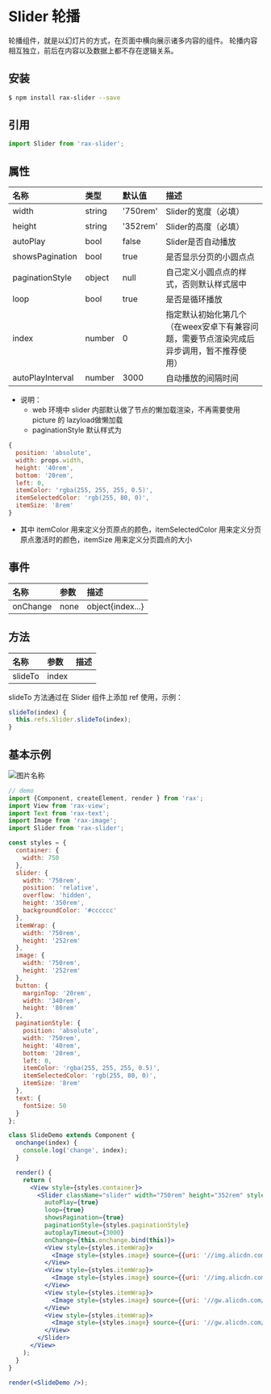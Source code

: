 # Slider 轮播

轮播组件，就是以幻灯片的方式，在页面中横向展示诸多内容的组件。 轮播内容相互独立，前后在内容以及数据上都不存在逻辑关系。

## 安装

```bash
$ npm install rax-slider --save
```

## 引用

```jsx
import Slider from 'rax-slider';
```

## 属性

| 名称               | 类型     | 默认值      | 描述                                       |
| :--------------- | :----- | :------- | :--------------------------------------- |
| width            | string | '750rem' | Slider的宽度（必填）                            |
| height           | string | '352rem' | Slider的高度（必填）                            |
| autoPlay         | bool   | false    | Slider是否自动播放                             |
| showsPagination  | bool   | true     | 是否显示分页的小圆点点                              |
| paginationStyle  | object | null     | 自己定义小圆点点的样式，否则默认样式居中                     |
| loop             | bool   | true     | 是否是循环播放                                  |
| index            | number | 0        | 指定默认初始化第几个（在weex安卓下有兼容问题，需要节点渲染完成后异步调用，暂不推荐使用） |
| autoPlayInterval | number | 3000     | 自动播放的间隔时间                                |

- 说明：
  - web 环境中 slider 内部默认做了节点的懒加载渲染，不再需要使用 picture 的 lazyload做懒加载
  - paginationStyle 默认样式为

```jsx
{
  position: 'absolute',
  width: props.width,
  height: '40rem',
  bottom: '20rem',
  left: 0,
  itemColor: 'rgba(255, 255, 255, 0.5)',
  itemSelectedColor: 'rgb(255, 80, 0)',
  itemSize: '8rem'
}
```

- 其中 itemColor 用来定义分页原点的颜色，itemSelectedColor 用来定义分页原点激活时的颜色，itemSize 用来定义分页圆点的大小

## 事件

| 名称       | 参数   | 描述               |
| :------- | :--- | :--------------- |
| onChange | none | object{index...} |

## 方法

| 名称      | 参数    | 描述   |
| :------ | :---- | ---- |
| slideTo | index |      |

slideTo 方法通过在 Slider 组件上添加 ref 使用，示例：

```jsx
slideTo(index) {
  this.refs.Slider.slideTo(index);
}
```



## 基本示例


<img src="https://img.alicdn.com/tps/TB1Wk18KVXXXXbYXVXXXXXXXXXX-392-211.gif" alt="图片名称" align=center />

```jsx
// demo
import {Component, createElement, render } from 'rax';
import View from 'rax-view';
import Text from 'rax-text';
import Image from 'rax-image';
import Slider from 'rax-slider';

const styles = {
  container: {
    width: 750
  },
  slider: {  
    width: '750rem',
    position: 'relative',
    overflow: 'hidden',
    height: '350rem',
    backgroundColor: '#cccccc' 
  },
  itemWrap: {
    width: '750rem',  
    height: '252rem'
  },
  image: {
    width: '750rem',
    height: '252rem' 
  },
  button: {
    marginTop: '20rem',
    width: '340rem',
    height: '80rem'
  },
  paginationStyle: {
    position: 'absolute',
    width: '750rem',
    height: '40rem',
    bottom: '20rem',
    left: 0,
    itemColor: 'rgba(255, 255, 255, 0.5)',
    itemSelectedColor: 'rgb(255, 80, 0)',
    itemSize: '8rem'
  },
  text: {
    fontSize: 50
  }
};

class SlideDemo extends Component {
  onchange(index) {
    console.log('change', index);
  }

  render() {
    return (
      <View style={styles.container}>
        <Slider className="slider" width="750rem" height="352rem" style={styles.slider}
          autoPlay={true}
          loop={true}
          showsPagination={true}
          paginationStyle={styles.paginationStyle}
          autoplayTimeout={3000}
          onChange={this.onchange.bind(this)}>
          <View style={styles.itemWrap}>
            <Image style={styles.image} source={{uri: '//img.alicdn.com/tps/TB1m2LyJFXXXXbHXpXXXXXXXXXX-1125-352.jpg_q50.jpg'}} />
          </View>
          <View style={styles.itemWrap}>
            <Image style={styles.image} source={{uri: '//img.alicdn.com/tps/TB1ogUvJFXXXXaAXXXXXXXXXXXX-1125-352.jpg_q50.jpg'}} />
          </View>
          <View style={styles.itemWrap}>
            <Image style={styles.image} source={{uri: '//gw.alicdn.com/tps/i4/TB1pgxYJXXXXXcAXpXXrVZt0FXX-640-200.jpg_q50.jpg'}} />
          </View>
          <View style={styles.itemWrap}>
            <Image style={styles.image} source={{uri: '//gw.alicdn.com/imgextra/i4/3/TB2STElaohnpuFjSZFPXXb_4XXa_!!3-0-yamato.jpg_q50.jpg'}} />
          </View>
        </Slider>
      </View>
    );
  }
}

render(<SlideDemo />);
```

